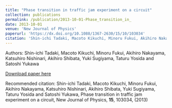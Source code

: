 ```yaml
---
title: "Phase transition in traffic jam experiment on a circuit"
collection: publications
permalink: /publication/2013-10-01-Phase_transition_in_
date: 2013-10-01
venue: 'New Journal of Physics'
paperurl: 'https://dx.doi.org/10.1088/1367-2630/15/10/103034'
citation: 'Shin-ichi Tadaki, Macoto Kikuchi, Minoru Fukui, Akihiro Nakayama, Katsuhiro Nishinari, Akihiro Shibata, Yuki Sugiyama, Taturu Yosida and Satoshi Yukawa, Phase transition in traffic jam experiment on a circuit, New Journal of Physics, <b>15</b>, 103034, (2013)'
---
```


Authors: Shin-ichi Tadaki, Macoto Kikuchi, Minoru Fukui, Akihiro Nakayama, Katsuhiro Nishinari, Akihiro Shibata, Yuki Sugiyama, Taturu Yosida and Satoshi Yukawa


<a href='https://dx.doi.org/10.1088/1367-2630/15/10/103034'>Download paper here</a>

Recommended citation: Shin-ichi Tadaki, Macoto Kikuchi, Minoru Fukui, Akihiro Nakayama, Katsuhiro Nishinari, Akihiro Shibata, Yuki Sugiyama, Taturu Yosida and Satoshi Yukawa, Phase transition in traffic jam experiment on a circuit, New Journal of Physics, <b>15</b>, 103034, (2013)